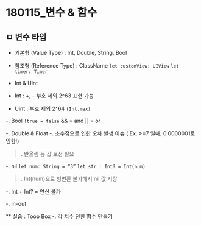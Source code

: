 # 180115_변수 & 함수

## ㅁ 변수 타입
- 기본형 (Value Type) : Int, Double, String, Bool
- 참조형 (Reference Type) : ClassName
`let customView: UIView`
`let timer: Timer`


- Int & Uint
- Int : +, - 부호 제외 2^63 표현 가능
- Uint : 부호 제외 2^64
`(Int.max)`

-. Bool
` !true = false `
&& = and
|| = or


-. Double & Float
-. 소수점으로 인한 오차 발생 이슈 ( Ex. >=7 일때, 0.0000001로 인한!)
>. 반올림 등 값 보정 필요

-. nil
`let num: String = “3”`
`let str : Int? = Int(num)`
>. Int(num)으로 형변환 불가해서 nil 값 저장

-. Int + Int? = 연산 불가


-. in-out


** 실습 : Toop Box
-. 각 치수 전환 함수 만들기

